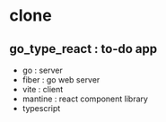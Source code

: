 # clone
## go_type_react  : to-do app
- go : server
- fiber : go web server
- vite : client
- mantine : react component library
- typescript 
